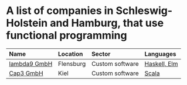 # A list of companies in Schleswig-Holstein and Hamburg, that use functional programming

| Name | Location | Sector | Languages |
| :--- | :------- | :----- | :-------- |
| [lambda9 GmbH](https://www.lambda9.de) | Flensburg | Custom software | [Haskell, Elm](https://lambda9.de/software/technologien) |
| [Cap3 GmbH](https://www.cap3.de) | Kiel | Custom software | [Scala](https://www.cap3.de/projekte/panel-app) |
